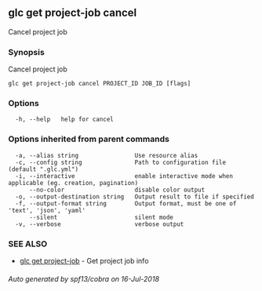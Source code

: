 ## glc get project-job cancel

Cancel project job

### Synopsis

Cancel project job

```
glc get project-job cancel PROJECT_ID JOB_ID [flags]
```

### Options

```
  -h, --help   help for cancel
```

### Options inherited from parent commands

```
  -a, --alias string                Use resource alias
  -c, --config string               Path to configuration file (default ".glc.yml")
  -i, --interactive                 enable interactive mode when applicable (eg. creation, pagination)
      --no-color                    disable color output
  -o, --output-destination string   Output result to file if specified
  -f, --output-format string        Output format, must be one of 'text', 'json', 'yaml'
      --silent                      silent mode
  -v, --verbose                     verbose output
```

### SEE ALSO

* [glc get project-job](glc_get_project-job.md)	 - Get project job info

###### Auto generated by spf13/cobra on 16-Jul-2018
